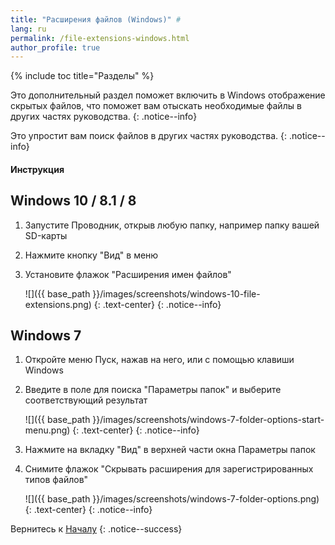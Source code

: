 ```yaml
---
title: "Расширения файлов (Windows)" #
lang: ru
permalink: /file-extensions-windows.html
author_profile: true
---
```

{% include toc title="Разделы" %}

Это дополнительный раздел поможет включить в Windows отображение скрытых файлов, что поможет вам отыскать необходимые файлы в других частях руководства.
{: .notice--info}

Это упростит вам поиск файлов в других частях руководства.
{: .notice--info}

#### Инструкция
<a name="instructions" />

## Windows 10 / 8.1 / 8
<a name="win10" />

1. Запустите Проводник, открыв любую папку, например папку вашей SD-карты
1. Нажмите кнопку "Вид" в меню 
1. Установите флажок "Расширения имен файлов"

    ![]({{ base_path }}/images/screenshots/windows-10-file-extensions.png)
	{: .text-center}
    {: .notice--info}

## Windows 7
<a name="win7" />

1. Откройте меню Пуск, нажав на него, или с помощью клавиши Windows
1. Введите в поле для поиска "Параметры папок" и выберите соответствующий результат

    ![]({{ base_path }}/images/screenshots/windows-7-folder-options-start-menu.png)
	{: .text-center}
    {: .notice--info}

1. Нажмите на вкладку "Вид" в верхней части окна Параметры папок
1. Снимите флажок "Скрывать расширения для зарегистрированных типов файлов"

    ![]({{ base_path }}/images/screenshots/windows-7-folder-options.png)
	{: .text-center}
    {: .notice--info}

Вернитесь к [Началу](get-started)
{: .notice--success}

